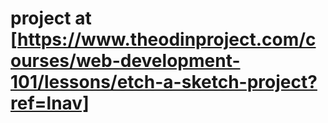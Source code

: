 # project at [https://www.theodinproject.com/courses/web-development-101/lessons/etch-a-sketch-project?ref=lnav]